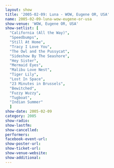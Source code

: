 ```yaml
---
layout: show
title: '2005-02-09: Luna - WOW, Eugene OR, USA'
name: 2005-02-09-luna-wow-eugene-or-usa
show-venue: 'WOW, Eugene OR, USA'
show-setlist: [
  "California (All the Way)",
  "Speedbumps",
  "Still At Home",
  "Tracy I Love You",
  "The Owl and the Pussycat",
  "Sideshow By The Seashore",
  "Hey Sister",
  "Mermaid Eyes",
  "Malibu Love Nest",
  "Tiger Lily",
  "Lost In Space",
  "23 Minutes in Brussels",
  "Bewitched",
  "Fuzzy Wuzzy",
  "Tugboat",
  "Indian Summer"
  ]
show-date: 2005-02-09
category: 2005
show-radio: 
show-lastfm: 
show-cancelled: 
performers: 
facebook-event-url: 
show-poster-url: 
show-ticket-url: 
show-venue-website: 
show-additional: 
---
```


